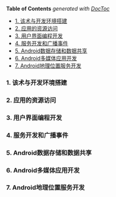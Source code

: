 <!-- START doctoc generated TOC please keep comment here to allow auto update -->
<!-- DON'T EDIT THIS SECTION, INSTEAD RE-RUN doctoc TO UPDATE -->
**Table of Contents**  *generated with [DocToc](https://github.com/thlorenz/doctoc)*

- [1. 该术与开发环境搭建](#1-%E8%AF%A5%E6%9C%AF%E4%B8%8E%E5%BC%80%E5%8F%91%E7%8E%AF%E5%A2%83%E6%90%AD%E5%BB%BA)
- [2. 应用的资源访问](#2-%E5%BA%94%E7%94%A8%E7%9A%84%E8%B5%84%E6%BA%90%E8%AE%BF%E9%97%AE)
- [3. 用户界面编程开发](#3-%E7%94%A8%E6%88%B7%E7%95%8C%E9%9D%A2%E7%BC%96%E7%A8%8B%E5%BC%80%E5%8F%91)
- [4. 服务开发和广播事件](#4-%E6%9C%8D%E5%8A%A1%E5%BC%80%E5%8F%91%E5%92%8C%E5%B9%BF%E6%92%AD%E4%BA%8B%E4%BB%B6)
- [5. Android数据存储和数据共享](#5-android%E6%95%B0%E6%8D%AE%E5%AD%98%E5%82%A8%E5%92%8C%E6%95%B0%E6%8D%AE%E5%85%B1%E4%BA%AB)
- [6. Android多媒体应用开发](#6-android%E5%A4%9A%E5%AA%92%E4%BD%93%E5%BA%94%E7%94%A8%E5%BC%80%E5%8F%91)
- [7. Android地理位置服务开发](#7-android%E5%9C%B0%E7%90%86%E4%BD%8D%E7%BD%AE%E6%9C%8D%E5%8A%A1%E5%BC%80%E5%8F%91)

<!-- END doctoc generated TOC please keep comment here to allow auto update -->

### 1. 该术与开发环境搭建

### 2. 应用的资源访问

### 3. 用户界面编程开发

### 4. 服务开发和广播事件

### 5. Android数据存储和数据共享

### 6. Android多媒体应用开发

### 7. Android地理位置服务开发